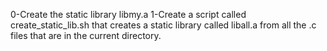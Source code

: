 0-Create the static library libmy.a
1-Create a script called create_static_lib.sh that creates a static library called liball.a from all the .c files that are in the current directory.
